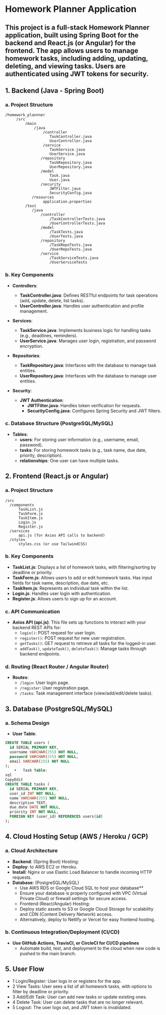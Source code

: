 
# Homework Planner Application
## This project is a full-stack Homework Planner application, built using Spring Boot for the backend and React.js (or Angular) for the frontend. The app allows users to manage homework tasks, including adding, updating, deleting, and viewing tasks. Users are authenticated using JWT tokens for security.

## 1. Backend (Java - Spring Boot)
   ### a. Project Structure
   ```
   /homework_plannner
        /src
            /main
                /java
                    /controller
                       TaskController.java
                       UserController.java
                    /service
                       TaskService.java
                       UserService.java
                   /repository
                       TaskRepository.java
                       UserRepository.java
                   /model
                       Task.java
                       User.java
                   /security
                       JWTFilter.java
                       SecurityConfig.java
               /resources
                    application.properties
            /test
               /java
                   /controller
                       /TaskControllerTests.java
                       /UserControllerTests.java
                   /model
                       /TaskTests.java
                       /UserTests.java
                   /repository
                       /TaskRepoTests.java
                       /UserRepoTests.java
                   /service
                       /TaskServiceTests.java
                       /UserServiceTests
   ```

### b. Key Components

- **Controllers**:
    - **TaskController.java**: Defines RESTful endpoints for task operations (add, update, delete, list tasks).
    - **UserController.java**: Handles user authentication and profile management.

- **Services**:
    - **TaskService.java**: Implements business logic for handling tasks (e.g., deadlines, reminders).
    - **UserService.java**: Manages user login, registration, and password encryption.

- **Repositories**:
    - **TaskRepository.java**: Interfaces with the database to manage task entities.
    - **UserRepository.java**: Interfaces with the database to manage user entities.

- **Security**:
    - **JWT Authentication**:
        - **JWTFilter.java**: Handles token verification for requests.
        - **SecurityConfig.java**: Configures Spring Security and JWT filters.

### c. Database Structure (PostgreSQL/MySQL)

- **Tables**:
    - **users**: For storing user information (e.g., username, email, password).
    - **tasks**: For storing homework tasks (e.g., task name, due date, priority, description).
    - **relationships**: One user can have multiple tasks.

## 2. Frontend (React.js or Angular)
   ### a. Project Structure
  ```
  /src
    /components
        TaskList.js
        TaskForm.js
        TaskItem.js
        Login.js
        Register.js
    /services
        api.js (for Axios API calls to backend)
    /styles
        styles.css (or use TailwindCSS)
  ```

### b. Key Components

- **TaskList.js**: Displays a list of homework tasks, with filtering/sorting by deadline or priority.
- **TaskForm.js**: Allows users to add or edit homework tasks. Has input fields for task name, description, due date, etc.
- **TaskItem.js**: Represents an individual task within the list.
- **Login.js**: Handles user login with authentication.
- **Register.js**: Allows users to sign up for an account.

### c. API Communication

- **Axios API (api.js)**: This file sets up functions to interact with your backend REST APIs for:
    - `login()`: POST request for user login.
    - `register()`: POST request for new user registration.
    - `getTasks()`: GET request to retrieve all tasks for the logged-in user.
    - `addTask()`, `updateTask()`, `deleteTask()`: Manage tasks through backend endpoints.

### d. Routing (React Router / Angular Router)

- **Routes**:
    - `/login`: User login page.
    - `/register`: User registration page.
    - `/tasks`: Task management interface (view/add/edit/delete tasks).
## 3. Database (PostgreSQL/MySQL)

### a. Schema Design

- **User Table**:
```sql
CREATE TABLE users (
  id SERIAL PRIMARY KEY,
  username VARCHAR(255) NOT NULL,
  password VARCHAR(255) NOT NULL,
  email VARCHAR(255) NOT NULL
);
	•	Task Table:
sql
CopyEdit
CREATE TABLE tasks (
  id SERIAL PRIMARY KEY,
  user_id INT NOT NULL,
  name VARCHAR(255) NOT NULL,
  description TEXT,
  due_date DATE NOT NULL,
  priority INT NOT NULL,
  FOREIGN KEY (user_id) REFERENCES users(id)
);
```
## 4. Cloud Hosting Setup (AWS / Heroku / GCP)
   ### a. Cloud Architecture
- **Backend**: (Spring Boot) Hosting:
- **Deploy**: to AWS EC2 or Heroku.
- **Install**: Nginx or use Elastic Load Balancer to handle incoming HTTP requests.
- **Database**: (PostgreSQL/MySQL)
  - Use AWS RDS or Google Cloud SQL to host your database** 
  - Ensure your database is properly configured with VPC (Virtual Private Cloud) or firewall settings for secure access.
  - Frontend (React/Angular) Hosting:
  - Deploy static assets to S3 or Google Cloud Storage for scalability and CDN (Content Delivery Network) access.
  - Alternatively, deploy to Netlify or Vercel for easy frontend hosting.
### b. Continuous Integration/Deployment (CI/CD)
- **Use GitHub Actions, TravisCI, or CircleCI for CI/CD pipelines**
  - Automate build, test, and deployment to the cloud when new code is pushed to the main branch.

## 5. User Flow
- 1	Login/Register: User logs in or registers for the app.
- 2	View Tasks: User sees a list of all homework tasks, with options to filter by deadline or priority.
- 3	Add/Edit Task: User can add new tasks or update existing ones.
- 4	Delete Task: User can delete tasks that are no longer relevant.
- 5	Logout: The user logs out, and JWT token is invalidated.
